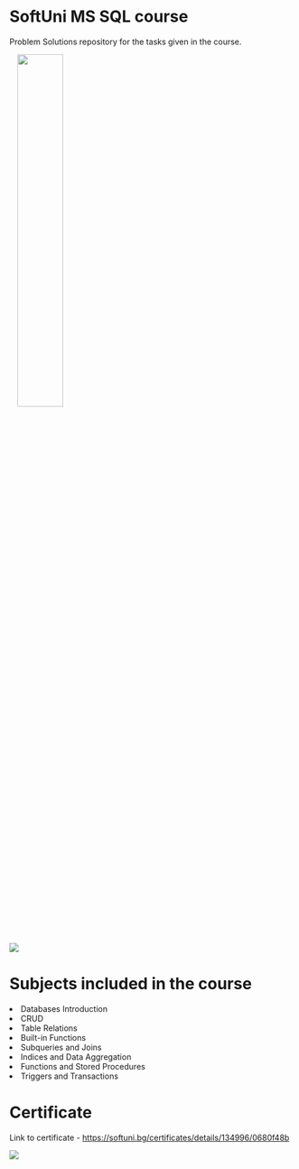 # SoftUni MS SQL course
Problem Solutions repository for the tasks given in the course.
<p></p>
<p>&ensp;&ensp;<img style="width: 40%" src="https://sundaybizsys.com/wp-content/uploads/2019/11/SQL-Server-Logo.jpg">&ensp;&ensp;
</p>
<p></p>
<p></p>
<p></p>
<img src="https://img.shields.io/badge/Microsoft%20SQL%20Server-CC2927?style=for-the-badge&logo=microsoft%20sql%20server&logoColor=white">

# Subjects included in the course
<li>Databases Introduction</li>
<li>CRUD</li>
<li>Table Relations</li>
<li>Built-in Functions</li>
<li>Subqueries and Joins</li>
<li>Indices and Data Aggregation</li>
<li>Functions and Stored Procedures</li>
<li>Triggers and Transactions</li>
<p></p>
<p></p>
<p></p>

# Certificate
Link to certificate - https://softuni.bg/certificates/details/134996/0680f48b
<p></p>
<img src="https://i.postimg.cc/zBNr1myD/ms-sql-may-2022.png">
